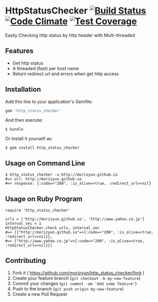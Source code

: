 # HttpStatusChecker [![Build Status](https://travis-ci.org/morizyun/http_status_checker.svg)](https://travis-ci.org/morizyun/http_status_checker) [![Code Climate](https://codeclimate.com/github/morizyun/http_status_checker/badges/gpa.svg)](https://codeclimate.com/github/morizyun/http_status_checker) [![Test Coverage](https://codeclimate.com/github/morizyun/http_status_checker/badges/coverage.svg)](https://codeclimate.com/github/morizyun/http_status_checker)

Easily Checking http status by http header with Multi-threaded

## Features

* Get http status
* A threaded (fast) per host name
* Return redirect url and errors when get http access

## Installation

Add this line to your application's Gemfile:

```ruby
gem 'http_status_checker'
```

And then execute:

    $ bundle

Or install it yourself as:

    $ gem install http_status_checker

## Usage on Command Line

    $ http_status_checker -u http://morizyun.github.io
    #=> url: http://morizyun.github.io
    #=> response: {:code=>"200", :is_alive=>true, :redirect_url=>nil}

## Usage on Ruby Program

    require 'http_status_checker'

    urls = ['http://morizyun.github.io', 'http://www.yahoo.co.jp']
    interval_sec = 1
    HttpStatusChecker.check urls, interval_sec
    #=> [{"http://morizyun.github.io"=>{:code=>"200", :is_alive=>true, :redirect_url=>nil}}, 
    #=> {"http://www.yahoo.co.jp"=>{:code=>"200", :is_alive=>true, :redirect_url=>nil}}]

## Contributing

1. Fork it ( https://github.com/morizyun/http_status_checker/fork )
2. Create your feature branch (`git checkout -b my-new-feature`)
3. Commit your changes (`git commit -am 'Add some feature'`)
4. Push to the branch (`git push origin my-new-feature`)
5. Create a new Pull Request
